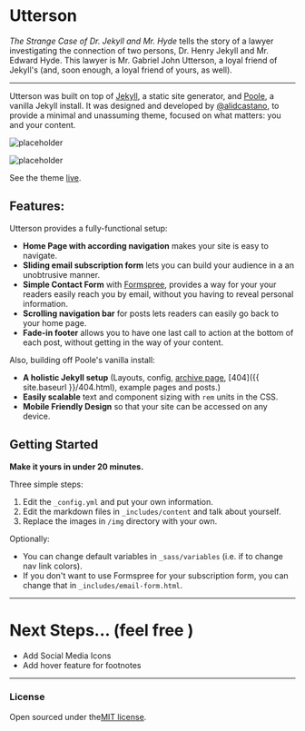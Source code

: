 # Utterson

*The Strange Case of Dr. Jekyll and Mr. Hyde* tells the story of a lawyer investigating the connection of two persons, Dr. Henry Jekyll and Mr. Edward Hyde. This lawyer is Mr. Gabriel John Utterson, a loyal friend of Jekyll's (and, soon enough, a loyal friend of yours, as well).

---

Utterson was built on top of [Jekyll](http://jekyllrb.com), a static site generator, and  [Poole](https://github.com/poole/poole), a vanilla Jekyll install. It was designed and developed by [@alidcastano](https://twitter.com/alidcastano), to provide a minimal and unassuming theme, focused on what matters: you and your content.

![placeholder](https://cloud.githubusercontent.com/assets/11031952/14027042/22c27794-f1cc-11e5-8a25-9bab1e7920f2.png)

![placeholder](https://cloud.githubusercontent.com/assets/11031952/14027041/22c1344c-f1cc-11e5-8505-dfe032c6bddc.png)

See the theme [live](http://utterson.alidcastano.com/).

## Features: 

Utterson provides a fully-functional setup:

* **Home Page with according navigation** makes your site is easy to navigate.
* **Sliding email subscription form** lets you can build your audience in a an unobtrusive manner. 
* **Simple Contact Form** with [Formspree](http://www.formspree.io/), provides a way for your your readers easily reach you by email, without you having to reveal personal information. 
* **Scrolling navigation bar** for posts lets readers can easily go back to your home page. 
* **Fade-in footer** allows you to have one last call to action at the bottom of each post, without getting in the way of your content. 

Also, building off Poole's vanilla install:

* **A holistic Jekyll setup** (Layouts, config, [archive page](/archive), [404]({{ site.baseurl }}/404.html), example pages and posts.)
* **Easily scalable** text and component sizing with `rem` units in the CSS.
* **Mobile Friendly Design** so that your site can be accessed on any device.

## Getting Started 

**Make it yours in under 20 minutes.**

Three simple steps:

1. Edit the <code>_config.yml</code> and put your own information. 
2. Edit the markdown files in <code>_includes/content</code> and talk about yourself. 
3. Replace the images in <code>/img</code> directory with your own.

Optionally: 

* You can change default variables in <code>_sass/variables</code> (i.e. if to change nav link colors). 
* If you don't want to use Formspree for your subscription form, you can change that in <code>_includes/email-form.html</code>.

---

# Next Steps... (feel free )

- Add Social Media Icons 
- Add hover feature for footnotes 

---

### License 
Open sourced under the[MIT license](LICENSE.md).

